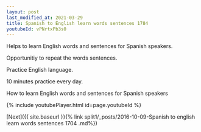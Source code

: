 ```yaml
---
layout: post
last_modified_at: 2021-03-29
title: Spanish to English learn words sentences 1784 
youtubeId: vPNrtxPb3s0
---
```

 
 
Helps to learn English words and sentences for Spanish speakers.

Opportunitiy to repeat the words sentences. 

Practice English language. 
 
10 minutes practice every day. 
 
How to learn English words and sentences for Spanish speakers 
 
{% include youtubePlayer.html id=page.youtubeId %}
 
 
[Next]({{ site.baseurl }}{% link  split1/_posts/2016-10-09-Spanish to english learn words sentences 1704 .md%})
 
